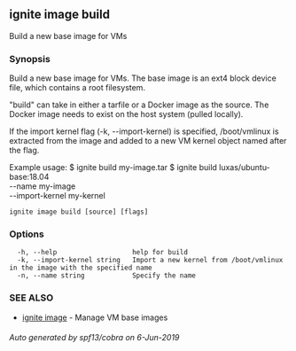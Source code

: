 ## ignite image build

Build a new base image for VMs

### Synopsis


Build a new base image for VMs. The base image is an ext4
block device file, which contains a root filesystem.

"build" can take in either a tarfile or a Docker image as the source.
The Docker image needs to exist on the host system (pulled locally).

If the import kernel flag (-k, --import-kernel) is specified,
/boot/vmlinux is extracted from the image and added to a new
VM kernel object named after the flag.

Example usage:
	$ ignite build my-image.tar
    $ ignite build luxas/ubuntu-base:18.04 \
		--name my-image \
		--import-kernel my-kernel


```
ignite image build [source] [flags]
```

### Options

```
  -h, --help                   help for build
  -k, --import-kernel string   Import a new kernel from /boot/vmlinux in the image with the specified name
  -n, --name string            Specify the name
```

### SEE ALSO

* [ignite image](ignite_image.md)	 - Manage VM base images

###### Auto generated by spf13/cobra on 6-Jun-2019
